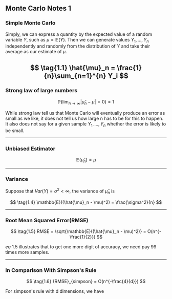 ## Monte Carlo Notes 1

### Simple Monte Carlo

Simply, we can express a quantity by the expected value of a random variable $Y$, such as $\mu = \mathbb{E}(Y)$. Then we can generate values $Y_1,...,Y_n$ independently and randomly from the distribution of $Y$ and take their average as our estimate of $\mu$.

$$
\tag{1.1} 
\hat{\mu}_n = \frac{1}{n}\sum_{n=1}^{n} Y_i
$$
---

### Strong law of large numbers

$$
\tag{1.2}
\mathbb{P}(\lim_{n\to\infty} |\hat{\mu}_n-\mu| = 0) = 1
$$

While strong law tell us that Monte Carlo will eventually produce an error as small as we like, it does not tell us how large n has to be for this to happen. It also does not say for a given sample $Y_1, ..., Y_n$ whether the error is likely to be small.

---

### Unbiased Estimator

$$
\tag{1.3}
\mathbb{E}(\hat{\mu}_n) = \mu
$$

---

### Variance

Suppose that $Var(Y) = \sigma^2 < \infty$, the variance of $\hat{\mu}_n$ is

$$
\tag{1.4}
\mathbb{E}((\hat{\mu}_n - \mu)^2) = \frac{\sigma^2}{n}
$$

---

### Root Mean Squared Error(RMSE)

$$
\tag{1.5}
RMSE = \sqrt{\mathbb{E}((\hat{\mu}_n - \mu)^2)} = O(n^{-\frac{1}{2}})
$$

$eq~1.5$ illustrates that to get one more digit of accuracy, we need pay 99 times more samples.

---

### In Comparison With Simpson's Rule

$$
\tag{1.6}
{RMSE}_{simpson} = O(n^{-\frac{4}{d}})
$$

For simpson's rule with d dimensions, we have 